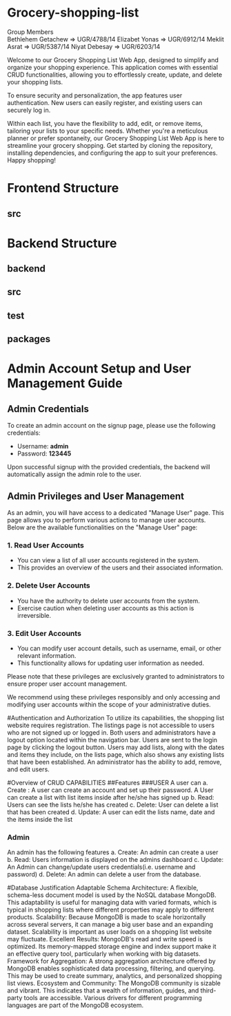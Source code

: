 # Grocery-shopping-list

Group Members   
Bethlehem Getachew => UGR/4788/14   Elizabet Yonas => UGR/6912/14    Meklit Asrat => UGR/5387/14    Niyat Debesay => UGR/6203/14




Welcome to our Grocery Shopping List Web App, designed to simplify and organize your shopping experience. This application comes with essential CRUD functionalities, allowing you to effortlessly create, update, and delete your shopping lists. 

To ensure security and personalization, the app features user authentication. New users can easily register, and existing users can securely log in. 

Within each list, you have the flexibility to add, edit, or remove items, tailoring your lists to your specific needs. Whether you're a meticulous planner or prefer spontaneity, our Grocery Shopping List Web App is here to streamline your grocery shopping. Get started by cloning the repository, installing dependencies, and configuring the app to suit your preferences. Happy shopping!


# Frontend Structure
## src

# Backend Structure
## backend
## src
## test
## packages


# Admin Account Setup and User Management Guide

## Admin Credentials
To create an admin account on the signup page, please use the following credentials:
- Username: **admin**
- Password: **123445**

Upon successful signup with the provided credentials, the backend will automatically assign the admin role to the user.

## Admin Privileges and User Management

As an admin, you will have access to a dedicated "Manage User" page. This page allows you to perform various actions to manage user accounts. Below are the available functionalities on the "Manage User" page:

### 1. Read User Accounts
- You can view a list of all user accounts registered in the system.
- This provides an overview of the users and their associated information.

### 2. Delete User Accounts
- You have the authority to delete user accounts from the system.
- Exercise caution when deleting user accounts as this action is irreversible.

### 3. Edit User Accounts
- You can modify user account details, such as username, email, or other relevant information.
- This functionality allows for updating user information as needed.

Please note that these privileges are exclusively granted to administrators to ensure proper user account management.

We recommend using these privileges responsibly and only accessing and modifying user accounts within the scope of your administrative duties.

#Authentication and Authorization
To utilize its capabilities, the shopping list website requires registration. The listings page is not accessible to users who are not signed up or logged in. 
Both users and administrators have a logout option located within the navigation bar. Users are sent to the login page by clicking the logout button.
Users may add lists, along with the dates and items they include, on the lists page, which also shows any existing lists that have been established. 
An administrator has the ability to add, remove, and edit users.


#Overview of CRUD CAPABILITIES
##Features
###USER
A user can 
a.	Create  : A user can create an account and set up their password. 
A User can create a list with list items inside after he/she has signed up
b.	Read: Users can see the lists he/she has created
c.	 Delete: User can delete a list that has been created
d.	 Update: A user can edit the lists name, date and the items inside the list
### Admin
An admin has the following features
a.	Create: An admin can create a user
b.	Read: Users information is displayed on the admins dashboard
c.	Update: An Admin can change/update users credentials(i.e. username and password)
d.	Delete: An admin can delete a user from the database.


#Database Justification
Adaptable Schema Architecture: A flexible, schema-less document model is used by the NoSQL database MongoDB. This adaptability is useful for managing data with varied formats, which is typical in shopping lists where different properties may apply to different products.
Scalability: Because MongoDB is made to scale horizontally across several servers, it can manage a big user base and an expanding dataset. Scalability is important as user loads on a shopping list website may fluctuate.
Excellent Results: MongoDB's read and write speed is optimized. Its memory-mapped storage engine and index support make it an effective query tool, particularly when working with big datasets.
Framework for Aggregation: A strong aggregation architecture offered by MongoDB enables sophisticated data processing, filtering, and querying. This may be used to create summary, analytics, and personalized shopping list views.
Ecosystem and Community: The MongoDB community is sizable and vibrant. This indicates that a wealth of information, guides, and third-party tools are accessible. Various drivers for different programming languages are part of the MongoDB ecosystem.



                                                                                                                
